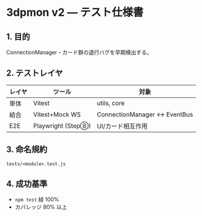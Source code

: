 # 3dpmon v2 ― テスト仕様書

## 1. 目的
ConnectionManager・カード群の退行バグを早期検出する。

## 2. テストレイヤ
| レイヤ | ツール | 対象 |
|-------|-------|-----|
| 単体 | Vitest | utils, core |
| 結合 | Vitest+Mock WS | ConnectionManager ↔ EventBus |
| E2E | Playwright (Step⑧) | UI/カード相互作用 |

## 3. 命名規約
`tests/<module>.test.js`

## 4. 成功基準
- `npm test` 緑 100%
- カバレッジ 80% 以上
